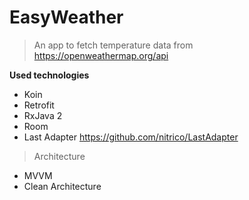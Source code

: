 # EasyWeather


> An app to fetch temperature data from https://openweathermap.org/api

**Used technologies**

- Koin
- Retrofit
- RxJava 2
- Room
- Last Adapter https://github.com/nitrico/LastAdapter

> Architecture

- MVVM
- Clean Architecture
